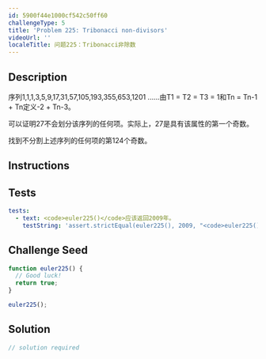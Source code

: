 ```yaml
---
id: 5900f44e1000cf542c50ff60
challengeType: 5
title: 'Problem 225: Tribonacci non-divisors'
videoUrl: ''
localeTitle: 问题225：Tribonacci非除数
---
```


## Description
<section id="description">序列1,1,1,3,5,9,17,31,57,105,193,355,653,1201 ......由T1 = T2 = T3 = 1和Tn = Tn-1 + Tn定义-2 + Tn-3。 <p>可以证明27不会划分该序列的任何项。实际上，27是具有该属性的第一个奇数。 </p><p>找到不分割上述序列的任何项的第124个奇数。 </p></section>

## Instructions
<section id="instructions">
</section>

## Tests
<section id='tests'>

```yml
tests:
  - text: <code>euler225()</code>应该返回2009年。
    testString: 'assert.strictEqual(euler225(), 2009, "<code>euler225()</code> should return 2009.");'

```

</section>

## Challenge Seed
<section id='challengeSeed'>

<div id='js-seed'>

```js
function euler225() {
  // Good luck!
  return true;
}

euler225();

```

</div>



</section>

## Solution
<section id='solution'>

```js
// solution required
```
</section>

